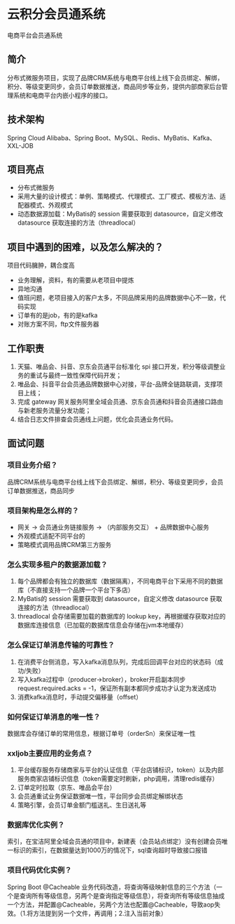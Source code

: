 # 云积分会员通系统
电商平台会员通系统

## 简介
分布式微服务项目，实现了品牌CRM系统与电商平台线上线下会员绑定、解绑，积分、等级变更同步，会员订单数据推送，商品同步等业务，提供内部商家后台管理系统和电商平台内嵌小程序的接口。

## 技术架构
Spring Cloud Alibaba、Spring Boot、MySQL、Redis、MyBatis、Kafka、XXL-JOB

## 项目亮点
- 分布式微服务
- 采用大量的设计模式：单例、策略模式、代理模式、工厂模式、模板方法、适配器模式、外观模式
- 动态数据源加载：MyBatis的 session 需要获取到 datasource，自定义修改 datasource 获取连接的方法（threadlocal）

## 项目中遇到的困难，以及怎么解决的？
项目代码臃肿，耦合度高
- 业务理解，资料，有的需要从老项目中提炼
- 异地沟通
- 值班问题，老项目接入的客户太多，不同品牌采用的品牌数据中心不一致，代码实现
- 订单有的是job，有的是kafka
- 对账方案不同，ftp文件服务器


## 工作职责
1. 天猫、唯品会、抖音、京东会员通平台标准化 spi 接口开发，积分等级调整业务的重试与最终一致性保障代码开发；
2. 唯品会、抖音平台会员通品牌数据中心对接，平台-品牌全链路联调，支撑项目上线；
3. 完成 gateway 网关服务阿里全域会员通、京东会员通和抖音会员通接口路由与新老服务流量分发功能；
4. 结合日志文件排查会员通线上问题，优化会员通业务代码。


## 面试问题

### 项目业务介绍？
品牌CRM系统与电商平台线上线下会员绑定、解绑，积分、等级变更同步，会员订单数据推送，商品同步

### 项目架构是怎么样的？
- 网关 -> 会员通业务链接服务 -> （内部服务交互） + 品牌数据中心服务
- 外观模式适配不同平台的
- 策略模式调用品牌CRM第三方服务

### 怎么实现多租户的数据源加载？
1. 每个品牌都会有独立的数据库（数据隔离），不同电商平台下采用不同的数据库（不直接支持一个品牌一个平台下多店）
2. MyBatis的 session 需要获取到 datasource，自定义修改 datasource 获取连接的方法（threadlocal）
3. threadlocal 会存储需要加载的数据库的 lookup key，再根据缓存获取对应的数据库连接信息（已加载的数据库信息会存储在jvm本地缓存）

### 怎么保证订单消息传输的可靠性？
1. 在消费平台侧消息，写入kafka消息队列，完成后回调平台对应的状态码（成功/失败）
2. 写入kafka过程中（producer->broker），broker开启副本同步 request.required.acks = -1，保证所有副本都同步成功才认定为发送成功
3. 消费kafka消息时，手动提交偏移量（offset）

### 如何保证订单消息的唯一性？
数据库会存储订单的常用信息，根据订单号（orderSn）来保证唯一性

### xxljob主要应用的业务点？
1. 平台缓存服务存储商家与平台的认证信息（平台店铺标识，token）以及内部服务商家店铺标识信息（token需要定时刷新，php调用，清理redis缓存）
2. 订单定时拉取（京东、唯品会平台）
3. 会员通重试业务保证数据唯一性，平台同步会员绑定解绑状态
4. 策略引擎，会员订单金额门槛送礼、生日送礼等

### 数据库优化实例？
索引，在宝洁阿里全域会员通的项目中，新建表（会员站点绑定）没有创建会员唯一标识的索引，在数据量达到1000万的情况下，sql查询超时导致接口报错

### 项目代码优化实例？
Spring Boot @Cacheable 业务代码改造，将查询等级映射信息的三个方法（一个是查询所有等级信息，另两个是查询指定等级信息），将查询所有等级信息抽成一个方法，并配置@Cacheable，另两个方法也配置@Cacheable，导致aop失效。（1.将方法提到另一个文件，再调用；2.注入当前对象）